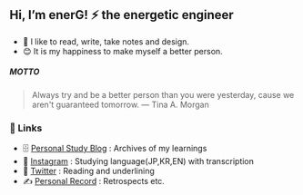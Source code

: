 ## Hi, I’m enerG! ⚡ the energetic engineer

<!-- ⚙️ I use daily: `.js`, `.html`, `.css` -->
- 🤍 I like to read, write, take notes and design.
- 😊 It is my happiness to make myself a better person.


##### MOTTO
> Always try and be a better person than you were yesterday, cause we aren't guaranteed tomorrow. ― Tina A. Morgan


### 🔗 Links

- 🗄️ [Personal Study Blog](https://energneer.tistory.com/) : Archives of my learnings
- 📝 [Instagram](https://www.instagram.com/energneer.study/) : Studying language(JP,KR,EN) with transcription
- 📘 [Twitter](https://twitter.com/enerGneer) : Reading and underlining
- ✍️ [Personal Record](https://energneer.vercel.app/) : Retrospects etc.
